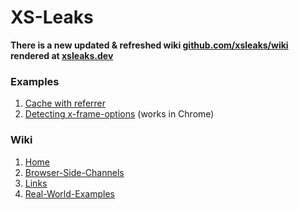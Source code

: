 XS-Leaks
===

**There is a new updated & refreshed wiki [github.com/xsleaks/wiki](https://github.com/xsleaks/wiki) rendered at [xsleaks.dev](https://xsleaks.dev/)**

### Examples
1. [Cache with referrer](https://xsleaks.github.io/xsleaks/examples/cache-referrer/index.html)
2. [Detecting x-frame-options](https://xsleaks.github.io/xsleaks/examples/x-frame/index.html) (works in Chrome)

### Wiki
1. [Home](https://github.com/xsleaks/xsleaks/wiki)
2. [Browser-Side-Channels](https://github.com/xsleaks/xsleaks/wiki/Browser-Side-Channels)
3. [Links](https://github.com/xsleaks/xsleaks/wiki/Links)
4. [Real-World-Examples](https://github.com/xsleaks/xsleaks/wiki/Real-World-Examples)
